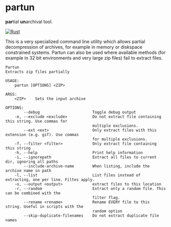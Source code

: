 # partun

**par**tial **un**archival tool.

[![Rust](https://github.com/woelper/partun/actions/workflows/rust.yml/badge.svg)](https://github.com/woelper/partun/actions/workflows/rust.yml)

This is a very specialized command line utility which allows partial decompression of archives, for example in memory or diskspace constrained systems.
Partun can also be used where available methods (for example in 32 bit environments and very large zip files) fail to extract files.

```
Partun 
Extracts zip files partially

USAGE:
    partun [OPTIONS] <ZIP>

ARGS:
    <ZIP>    Sets the input archive

OPTIONS:
        --debug                       Toggle debug output
    -e, --exclude <exclude>           Do not extract file containing this string. Use commas for
                                      multiple exclusions.
        --ext <ext>                   Only extract files with this extension (e.g. gif). Use commas
                                      for multiple exclusions.
    -f, --filter <filter>             Only extract file containing this string
    -h, --help                        Print help information
    -i, --ignorepath                  Extract all files to current dir, ignoring all paths
        --include-archive-name        When listing, include the archive name in path
    -l, --list                        List files instead of extracting, one per line. Filtes apply.
    -o, --output <output>             extract files to this location
    -r, --random                      Extract only a random file. This can be combined with the
                                      filter flag.
        --rename <rename>             Rename EVERY file to this string. Useful in scripts with the
                                      random option
        --skip-duplicate-filenames    Do not extract duplicate file names

```
